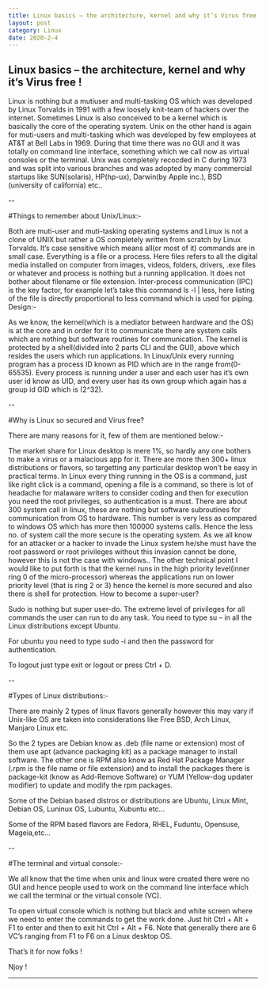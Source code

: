 ```yaml
---
title: Linux basics – the architecture, kernel and why it’s Virus free !
layout: post
category: Linux
date: 2020-2-4
---
```


## Linux basics – the architecture, kernel and why it’s Virus free !

Linux is nothing but a mutiuser and multi-tasking OS which was developed by Linux Torvalds in 1991 with a few loosely knit-team of hackers over the internet. Sometimes Linux is also conceived to be a kernel which is basically the core of the operating system. Unix on the other hand is again for muti-users and multi-tasking which was developed by few employees at AT&T at Bell Labs in 1969. During that time there was no GUI and it was totally on command line interface, something which we call now as virtual consoles or the terminal. Unix was completely recocded in C during 1973 and was split into various branches and was adopted by many commercial startups like SUN(solaris), HP(hp-ux), Darwin(by Apple inc.), BSD (university of california) etc..

--

#Things to remember about Unix/Linux:-

Both are muti-user and muti-tasking operating systems and Linux is not a clone of UNIX but rather a OS completely written from scratch by Linux Torvalds.
It’s case sensitive which means all(or most of it) commands are in small case.
Everything is a file or a process. Here files refers to all the digital media installed on computer from images, videos, folders, drivers, .exe files or whatever and process is nothing but a running application.
It does not bother about filename or file extension.
Inter-process communication (IPC) is the key factor, for example let’s take this command ls -l | less, here listing of the file is directly proportional to less command which is used for piping.
Design:-

As we know, the kernel(which is a mediator between hardware and the OS) is at the core and in order for it to communicate there are system calls which are nothing but software routines for communication. The kernel is protected by a shell(divided into 2 parts CLI and the GUI), above which resides the users which run applications. In Linux/Unix every running program has a process ID known as PID which are in the range from(0-65535). Every process is running under a user and each user has it’s own user id know as UID, and every user has its own group which again has a group id GID which is (2^32).

--

#Why is Linux so secured and Virus free?

There are many reasons for it, few of them are mentioned below:-

The market share for Linux desktop is mere 1%, so hardly any one bothers to make a virus or a malacious app for it.
There are more then 300+ linux distributions or flavors, so targetting any particular desktop won’t be easy in practical terms.
In Linux every thing running in the OS is a command, just like right click is a command, opening a file is a command, so there is lot of headache for malaware writers to consider coding and then for execution you need the root privileges, so authentication is a must.
There are about 300 system call in linux, these are nothing but software subroutines for communication from OS to hardware. This number is very less as compared to windows OS which has more then 100000 systems calls. Hence the less no. of system call the more secure is the operating system.
As we all know for an attacker or a hacker to invade the Linux system he/she must have the root password or root privileges without this invasion cannot be done, however this is not the case with windows..
The other technical point I would like to put forth is that the kernel runs in the high priority level(inner ring 0 of the micro-processor) whereas the applications run on lower priority level (that is ring 2 or 3) hence the kernel is   more secured and also there is shell for protection.
How to become a super-user?

Sudo is nothing but super user-do. The extreme level of privileges for all commands the user can run to do any task. You need to type su – in all the Linux distributions except Ubuntu.

For ubuntu you need to type sudo -i and then the password for authentication.

To logout just type exit or logout or press Ctrl + D.

--


#Types of Linux distributions:-

There are mainly 2 types of linux flavors generally however this may vary if Unix-like OS are taken into considerations like Free BSD, Arch Linux, Manjaro Linux etc.

So the 2 types are Debian know as .deb (file name or extension) most of them use apt (advance packaging kit) as a package manager to install software. The other one is RPM also know as Red Hat Package Manager (.rpm is the file name or file extension) and to install the packages there is package-kit (know as Add-Remove Software) or YUM (Yellow-dog updater modifier) to update and modify the rpm packages.

Some of the Debian based distros or distributions are Ubuntu, Linux Mint, Debian OS, Luninux OS, Lubuntu, Xubuntu etc…

Some of the RPM based flavors are Fedora, RHEL, Fuduntu, Opensuse, Mageia,etc…

--



#The terminal and virtual console:-

We all know that the time when unix and linux were created there were no GUI and hence people used to work on the command line interface which we call the terminal or the virtual console (VC).

To open virtual console which is nothing but black and white screen where we need to enter the commands to get the work done. Just hit Ctrl + Alt + F1 to enter and then to exit hit Ctrl + Alt + F6. Note that generally there are 6 VC’s ranging from F1 to F6 on a Linux desktop OS.

That’s it for now folks !

Njoy !

---